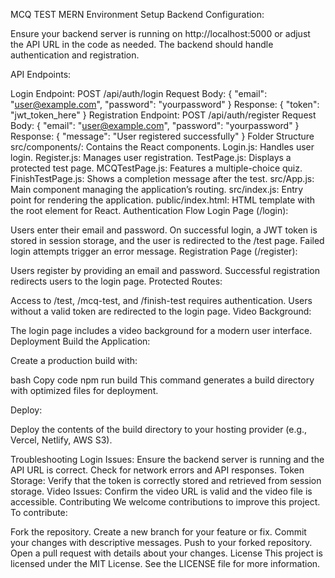 MCQ TEST MERN
Environment Setup
Backend Configuration:

Ensure your backend server is running on http://localhost:5000 or adjust the API URL in the code as needed. The backend should handle authentication and registration.

API Endpoints:

Login Endpoint: POST /api/auth/login
Request Body: { "email": "user@example.com", "password": "yourpassword" }
Response: { "token": "jwt_token_here" }
Registration Endpoint: POST /api/auth/register
Request Body: { "email": "user@example.com", "password": "yourpassword" }
Response: { "message": "User registered successfully" }
Folder Structure
src/components/: Contains the React components.
Login.js: Handles user login.
Register.js: Manages user registration.
TestPage.js: Displays a protected test page.
MCQTestPage.js: Features a multiple-choice quiz.
FinishTestPage.js: Shows a completion message after the test.
src/App.js: Main component managing the application’s routing.
src/index.js: Entry point for rendering the application.
public/index.html: HTML template with the root element for React.
Authentication Flow
Login Page (/login):

Users enter their email and password.
On successful login, a JWT token is stored in session storage, and the user is redirected to the /test page.
Failed login attempts trigger an error message.
Registration Page (/register):

Users register by providing an email and password.
Successful registration redirects users to the login page.
Protected Routes:

Access to /test, /mcq-test, and /finish-test requires authentication.
Users without a valid token are redirected to the login page.
Video Background:

The login page includes a video background for a modern user interface.
Deployment
Build the Application:

Create a production build with:

bash
Copy code
npm run build
This command generates a build directory with optimized files for deployment.

Deploy:

Deploy the contents of the build directory to your hosting provider (e.g., Vercel, Netlify, AWS S3).

Troubleshooting
Login Issues: Ensure the backend server is running and the API URL is correct. Check for network errors and API responses.
Token Storage: Verify that the token is correctly stored and retrieved from session storage.
Video Issues: Confirm the video URL is valid and the video file is accessible.
Contributing
We welcome contributions to improve this project. To contribute:

Fork the repository.
Create a new branch for your feature or fix.
Commit your changes with descriptive messages.
Push to your forked repository.
Open a pull request with details about your changes.
License
This project is licensed under the MIT License. See the LICENSE file for more information.
